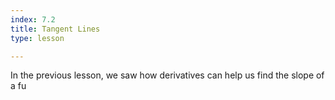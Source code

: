 ```yaml
---
index: 7.2
title: Tangent Lines
type: lesson

---
```


In the previous lesson, we saw how derivatives can help us find the slope of a fu
<!--stackedit_data:
eyJoaXN0b3J5IjpbMjA3MDQ5NDI1Nl19
-->